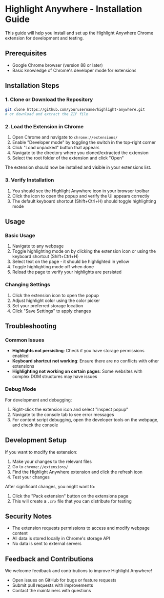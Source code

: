 # Highlight Anywhere - Installation Guide

This guide will help you install and set up the Highlight Anywhere Chrome extension for development and testing.

## Prerequisites

- Google Chrome browser (version 88 or later)
- Basic knowledge of Chrome's developer mode for extensions

## Installation Steps

### 1. Clone or Download the Repository

```bash
git clone https://github.com/yourusername/highlight-anywhere.git
# or download and extract the ZIP file
```

### 2. Load the Extension in Chrome

1. Open Chrome and navigate to `chrome://extensions/`
2. Enable "Developer mode" by toggling the switch in the top-right corner
3. Click "Load unpacked" button that appears
4. Navigate to the directory where you cloned/extracted the extension
5. Select the root folder of the extension and click "Open"

The extension should now be installed and visible in your extensions list.

### 3. Verify Installation

1. You should see the Highlight Anywhere icon in your browser toolbar
2. Click the icon to open the popup and verify the UI appears correctly
3. The default keyboard shortcut (Shift+Ctrl+H) should toggle highlighting mode

## Usage

### Basic Usage

1. Navigate to any webpage
2. Toggle highlighting mode on by clicking the extension icon or using the keyboard shortcut (Shift+Ctrl+H)
3. Select text on the page - it should be highlighted in yellow
4. Toggle highlighting mode off when done
5. Reload the page to verify your highlights are persisted

### Changing Settings

1. Click the extension icon to open the popup
2. Adjust highlight color using the color picker
3. Set your preferred storage location
4. Click "Save Settings" to apply changes

## Troubleshooting

### Common Issues

- **Highlights not persisting**: Check if you have storage permissions enabled
- **Keyboard shortcut not working**: Ensure there are no conflicts with other extensions
- **Highlighting not working on certain pages**: Some websites with complex DOM structures may have issues

### Debug Mode

For development and debugging:

1. Right-click the extension icon and select "Inspect popup"
2. Navigate to the console tab to see error messages
3. For content script debugging, open the developer tools on the webpage, and check the console

## Development Setup

If you want to modify the extension:

1. Make your changes to the relevant files
2. Go to `chrome://extensions/`
3. Find the Highlight Anywhere extension and click the refresh icon
4. Test your changes

After significant changes, you might want to:

1. Click the "Pack extension" button on the extensions page
2. This will create a `.crx` file that you can distribute for testing

## Security Notes

- The extension requests permissions to access and modify webpage content
- All data is stored locally in Chrome's storage API
- No data is sent to external servers

## Feedback and Contributions

We welcome feedback and contributions to improve Highlight Anywhere!

- Open issues on GitHub for bugs or feature requests
- Submit pull requests with improvements
- Contact the maintainers with questions 